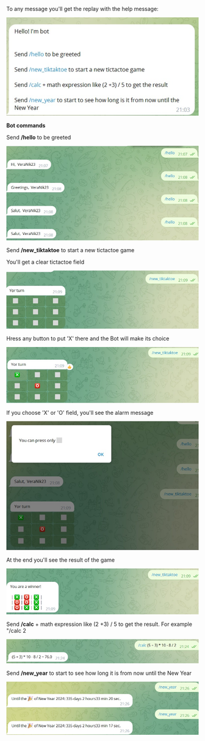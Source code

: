 To any message you'll get the replay with the help message:

![](help.jpg)


**Bot commands**

Send **/hello** to be greeted

![](hello.jpg)

Send **/new_tiktaktoe** to start a new tictactoe game

You'll get a clear tictactoe field

![](ttt1.jpg)

Hress any button to put 'X' there and the Bot will make its choice

![](ttt2.jpg)

If you choose 'X' or 'O' field, you'll see the alarm message

![](ttt3.jpg)

At the end you'll see the result of the game

![](ttt4.jpg)

Send **/calc** + math expression like (2 +3) / 5 to get the result. For example "/calc 2

![](calc.jpg)


Send **/new_year** to start to see how long it is from now until the New Year

![](new.jpg)
